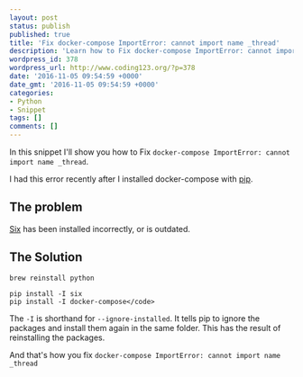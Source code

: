 ```yaml
---
layout: post
status: publish
published: true
title: 'Fix docker-compose ImportError: cannot import name _thread'
description: 'Learn how to Fix docker-compose ImportError: cannot import name _thread. This error is frustrating - but it has an easy fix.'
wordpress_id: 378
wordpress_url: http://www.coding123.org/?p=378
date: '2016-11-05 09:54:59 +0000'
date_gmt: '2016-11-05 09:54:59 +0000'
categories:
- Python
- Snippet
tags: []
comments: []
---
```


In this snippet I'll show you how to Fix `docker-compose ImportError: cannot import name _thread`.

I had this error recently after I installed docker-compose with <a href="https://en.wikipedia.org/wiki/Pip_(package_manager)" target="_blank">pip</a>.

## The problem

<a href="https://pypi.python.org/pypi/six" target="_blank">Six</a> has been installed incorrectly, or is outdated.

## The Solution

```shell
brew reinstall python

pip install -I six
pip install -I docker-compose</code>
```

The `-I` is shorthand for `--ignore-installed`. It tells pip to ignore the packages and install them again in the same folder. This has the result of reinstalling the packages.

And that's how you fix `docker-compose ImportError: cannot import name _thread`
